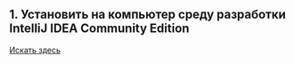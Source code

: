 ## 1. Установить на компьютер среду разработки IntelliJ IDEA Community Edition
[Искать здесь](https://www.jetbrains.com/idea/download/?section=windows "IntelliJ IDEA Community Edition")